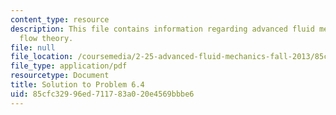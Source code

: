 ```yaml
---
content_type: resource
description: This file contains information regarding advanced fluid mechanics, potential
  flow theory.
file: null
file_location: /coursemedia/2-25-advanced-fluid-mechanics-fall-2013/85cfc32996ed711783a020e4569bbbe6_MIT2_25F13_Solution6.4.pdf
file_type: application/pdf
resourcetype: Document
title: Solution to Problem 6.4
uid: 85cfc329-96ed-7117-83a0-20e4569bbbe6
---
```

